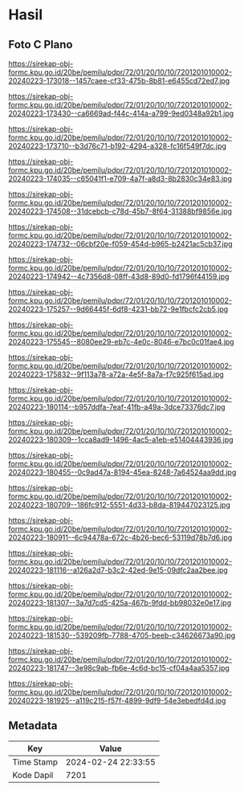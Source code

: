 # Hasil

## Foto C Plano

https://sirekap-obj-formc.kpu.go.id/20be/pemilu/pdpr/72/01/20/10/10/7201201010002-20240223-173018--1457caee-cf33-475b-8b81-e6455cd72ed7.jpg

https://sirekap-obj-formc.kpu.go.id/20be/pemilu/pdpr/72/01/20/10/10/7201201010002-20240223-173430--ca6669ad-f44c-414a-a799-9ed0348a92b1.jpg

https://sirekap-obj-formc.kpu.go.id/20be/pemilu/pdpr/72/01/20/10/10/7201201010002-20240223-173710--b3d76c71-b192-4294-a328-fc16f549f7dc.jpg

https://sirekap-obj-formc.kpu.go.id/20be/pemilu/pdpr/72/01/20/10/10/7201201010002-20240223-174035--c65041f1-e709-4a7f-a8d3-8b2830c34e83.jpg

https://sirekap-obj-formc.kpu.go.id/20be/pemilu/pdpr/72/01/20/10/10/7201201010002-20240223-174508--31dcebcb-c78d-45b7-8f64-31388bf9856e.jpg

https://sirekap-obj-formc.kpu.go.id/20be/pemilu/pdpr/72/01/20/10/10/7201201010002-20240223-174732--06cbf20e-f059-454d-b965-b2421ac5cb37.jpg

https://sirekap-obj-formc.kpu.go.id/20be/pemilu/pdpr/72/01/20/10/10/7201201010002-20240223-174942--4c7356d8-08ff-43d8-89d0-fd1796f44159.jpg

https://sirekap-obj-formc.kpu.go.id/20be/pemilu/pdpr/72/01/20/10/10/7201201010002-20240223-175257--9d66445f-6df8-4231-bb72-9e1fbcfc2cb5.jpg

https://sirekap-obj-formc.kpu.go.id/20be/pemilu/pdpr/72/01/20/10/10/7201201010002-20240223-175545--8080ee29-eb7c-4e0c-8046-e7bc0c01fae4.jpg

https://sirekap-obj-formc.kpu.go.id/20be/pemilu/pdpr/72/01/20/10/10/7201201010002-20240223-175832--9f113a78-a72a-4e5f-8a7a-f7c925f615ad.jpg

https://sirekap-obj-formc.kpu.go.id/20be/pemilu/pdpr/72/01/20/10/10/7201201010002-20240223-180114--b957ddfa-7eaf-41fb-a49a-3dce73376dc7.jpg

https://sirekap-obj-formc.kpu.go.id/20be/pemilu/pdpr/72/01/20/10/10/7201201010002-20240223-180309--1cca8ad9-1496-4ac5-a1eb-e51404443936.jpg

https://sirekap-obj-formc.kpu.go.id/20be/pemilu/pdpr/72/01/20/10/10/7201201010002-20240223-180455--0c9ad47a-8194-45ea-8248-7a64524aa9dd.jpg

https://sirekap-obj-formc.kpu.go.id/20be/pemilu/pdpr/72/01/20/10/10/7201201010002-20240223-180709--186fc912-5551-4d33-b8da-819447023125.jpg

https://sirekap-obj-formc.kpu.go.id/20be/pemilu/pdpr/72/01/20/10/10/7201201010002-20240223-180911--6c94478a-672c-4b26-bec6-53119d78b7d6.jpg

https://sirekap-obj-formc.kpu.go.id/20be/pemilu/pdpr/72/01/20/10/10/7201201010002-20240223-181116--a126a2d7-b3c2-42ed-9e15-09dfc2aa2bee.jpg

https://sirekap-obj-formc.kpu.go.id/20be/pemilu/pdpr/72/01/20/10/10/7201201010002-20240223-181307--3a7d7cd5-425a-467b-9fdd-bb98032e0e17.jpg

https://sirekap-obj-formc.kpu.go.id/20be/pemilu/pdpr/72/01/20/10/10/7201201010002-20240223-181530--539209fb-7788-4705-beeb-c34626673a90.jpg

https://sirekap-obj-formc.kpu.go.id/20be/pemilu/pdpr/72/01/20/10/10/7201201010002-20240223-181747--3e98c9ab-fb6e-4c6d-bc15-cf04a4aa5357.jpg

https://sirekap-obj-formc.kpu.go.id/20be/pemilu/pdpr/72/01/20/10/10/7201201010002-20240223-181925--a119c215-f57f-4899-9df9-54e3ebedfd4d.jpg


## Metadata

| Key        | Value               |
| ---------- | ------------------- |
| Time Stamp | 2024-02-24 22:33:55 |
| Kode Dapil | 7201                |



